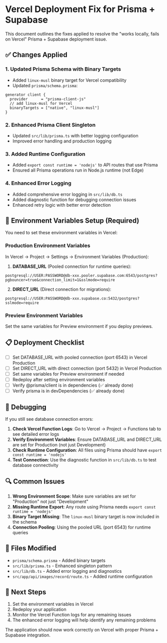 # Vercel Deployment Fix for Prisma + Supabase

This document outlines the fixes applied to resolve the "works locally, fails on Vercel" Prisma + Supabase deployment issue.

## ✅ Changes Applied

### 1. Updated Prisma Schema with Binary Targets

- Added `linux-musl` binary target for Vercel compatibility
- Updated `prisma/schema.prisma`:

```prisma
generator client {
  provider      = "prisma-client-js"
  // add linux-musl for Vercel
  binaryTargets = ["native", "linux-musl"]
}
```

### 2. Enhanced Prisma Client Singleton

- Updated `src/lib/prisma.ts` with better logging configuration
- Improved error handling and production logging

### 3. Added Runtime Configuration

- Added `export const runtime = 'nodejs'` to API routes that use Prisma
- Ensured all Prisma operations run in Node.js runtime (not Edge)

### 4. Enhanced Error Logging

- Added comprehensive error logging in `src/lib/db.ts`
- Added diagnostic function for debugging connection issues
- Enhanced retry logic with better error detection

## 🔧 Environment Variables Setup (Required)

You need to set these environment variables in Vercel:

### Production Environment Variables

In Vercel → Project → Settings → Environment Variables (Production):

1. **DATABASE_URL** (Pooled connection for runtime queries):

```
postgresql://USER:PASSWORD@db-xxx.pooler.supabase.com:6543/postgres?pgbouncer=true&connection_limit=1&sslmode=require
```

2. **DIRECT_URL** (Direct connection for migrations):

```
postgresql://USER:PASSWORD@db-xxx.supabase.co:5432/postgres?sslmode=require
```

### Preview Environment Variables

Set the same variables for Preview environment if you deploy previews.

## 📋 Deployment Checklist

- [ ] Set DATABASE_URL with pooled connection (port 6543) in Vercel Production
- [ ] Set DIRECT_URL with direct connection (port 5432) in Vercel Production
- [ ] Set same variables for Preview environment if needed
- [ ] Redeploy after setting environment variables
- [ ] Verify @prisma/client is in dependencies (✅ already done)
- [ ] Verify prisma is in devDependencies (✅ already done)

## 🐛 Debugging

If you still see database connection errors:

1. **Check Vercel Function Logs**: Go to Vercel → Project → Functions tab to see detailed error logs
2. **Verify Environment Variables**: Ensure DATABASE_URL and DIRECT_URL are set for Production (not just Development)
3. **Check Runtime Configuration**: All files using Prisma should have `export const runtime = 'nodejs'`
4. **Test Connection**: Use the diagnostic function in `src/lib/db.ts` to test database connectivity

## 🔍 Common Issues

1. **Wrong Environment Scope**: Make sure variables are set for "Production" not just "Development"
2. **Missing Runtime Export**: Any route using Prisma needs `export const runtime = 'nodejs'`
3. **Binary Target Missing**: The `linux-musl` binary target is now included in the schema
4. **Connection Pooling**: Using the pooled URL (port 6543) for runtime queries

## 📝 Files Modified

- `prisma/schema.prisma` - Added binary targets
- `src/lib/prisma.ts` - Enhanced singleton pattern
- `src/lib/db.ts` - Added error logging and diagnostics
- `src/app/api/images/record/route.ts` - Added runtime configuration

## 🚀 Next Steps

1. Set the environment variables in Vercel
2. Redeploy your application
3. Monitor the Vercel Function logs for any remaining issues
4. The enhanced error logging will help identify any remaining problems

The application should now work correctly on Vercel with proper Prisma + Supabase integration.
